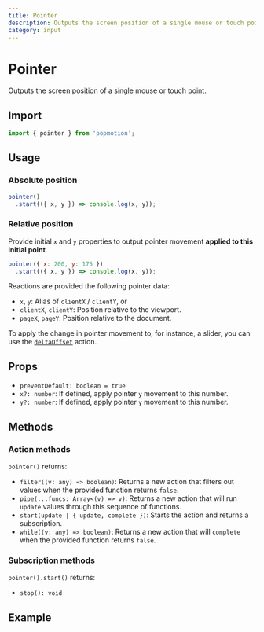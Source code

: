 ```yaml
---
title: Pointer
description: Outputs the screen position of a single mouse or touch point.
category: input
---
```


# Pointer

Outputs the screen position of a single mouse or touch point.

## Import

```javascript
import { pointer } from 'popmotion';
```

## Usage

### Absolute position

```javascript
pointer()
  .start(({ x, y }) => console.log(x, y));
```

### Relative position

Provide initial `x` and `y` properties to output pointer movement **applied to this initial point**.

```javascript
pointer({ x: 200, y: 175 })
  .start(({ x, y }) => console.log(x, y));
```


Reactions are provided the following pointer data:

- `x`, `y`: Alias of `clientX` / `clientY`, or 
- `clientX`, `clientY`: Position relative to the viewport.
- `pageX`, `pageY`: Position relative to the document.

To apply the change in pointer movement to, for instance, a slider, you can use the [`deltaOffset`](/api/delta-pointer) action.

## Props

- `preventDefault: boolean = true`
- `x?: number`: If defined, apply pointer `y` movement to this number.
- `y?: number`: If defined, apply pointer `y` movement to this number.

## Methods

### Action methods

`pointer()` returns:

- `filter((v: any) => boolean)`: Returns a new action that filters out values when the provided function returns `false`.
- `pipe(...funcs: Array<(v) => v)`: Returns a new action that will run `update` values through this sequence of functions.
- `start(update | { update, complete })`: Starts the action and returns a subscription.
- `while((v: any) => boolean)`: Returns a new action that will `complete` when the provided function returns `false`.

### Subscription methods

`pointer().start()` returns:

- `stop(): void`

## Example

<CodePen id="RjBZoe" />
